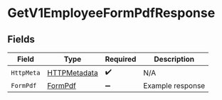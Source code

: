 # GetV1EmployeeFormPdfResponse


## Fields

| Field                                                   | Type                                                    | Required                                                | Description                                             |
| ------------------------------------------------------- | ------------------------------------------------------- | ------------------------------------------------------- | ------------------------------------------------------- |
| `HttpMeta`                                              | [HTTPMetadata](../../Models/Components/HTTPMetadata.md) | :heavy_check_mark:                                      | N/A                                                     |
| `FormPdf`                                               | [FormPdf](../../Models/Components/FormPdf.md)           | :heavy_minus_sign:                                      | Example response                                        |